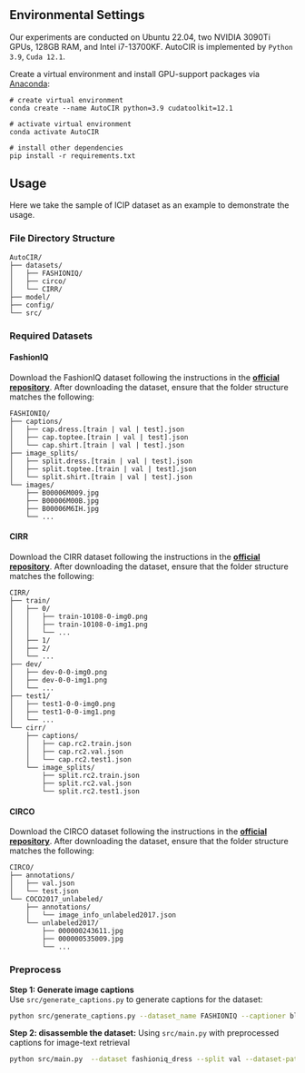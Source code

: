 # 

## Environmental Settings

Our experiments are conducted on Ubuntu 22.04, two NVIDIA 3090Ti GPUs, 128GB RAM, and Intel i7-13700KF. AutoCIR is implemented by `Python 3.9`, `Cuda 12.1`.

Create a virtual environment and install GPU-support packages via [Anaconda](https://www.anaconda.com/):
```shell
# create virtual environment
conda create --name AutoCIR python=3.9 cudatoolkit=12.1

# activate virtual environment
conda activate AutoCIR

# install other dependencies
pip install -r requirements.txt
```

## Usage

Here we take the sample of ICIP dataset as an example to demonstrate the usage.

### File Directory Structure

```
AutoCIR/
├── datasets/
│   ├── FASHIONIQ/
│   ├── circo/
│   └── CIRR/
├── model/
├── config/
└── src/
```
### Required Datasets

#### FashionIQ

Download the FashionIQ dataset following the instructions in
the [**official repository**](https://github.com/XiaoxiaoGuo/fashion-iq). 
After downloading the dataset, ensure that the folder structure matches the following:

```
FASHIONIQ/
├── captions/
│   ├── cap.dress.[train | val | test].json
│   ├── cap.toptee.[train | val | test].json
│   └── cap.shirt.[train | val | test].json
├── image_splits/
│   ├── split.dress.[train | val | test].json
│   ├── split.toptee.[train | val | test].json
│   └── split.shirt.[train | val | test].json
└── images/
    ├── B00006M009.jpg
    ├── B00006M00B.jpg
    ├── B00006M6IH.jpg
    └── ...
```


#### CIRR

Download the CIRR dataset following the instructions in the [**official repository**](https://github.com/Cuberick-Orion/CIRR).
After downloading the dataset, ensure that the folder structure matches the following:

```
CIRR/
├── train/
│   ├── 0/
│   │   ├── train-10108-0-img0.png
│   │   ├── train-10108-0-img1.png
│   │   └── ...
│   ├── 1/
│   ├── 2/
│   └── ...
├── dev/
│   ├── dev-0-0-img0.png
│   ├── dev-0-0-img1.png
│   └── ...
├── test1/
│   ├── test1-0-0-img0.png
│   ├── test1-0-0-img1.png
│   └── ...
└── cirr/
    ├── captions/
    │   ├── cap.rc2.train.json
    │   ├── cap.rc2.val.json
    │   └── cap.rc2.test1.json
    └── image_splits/
        ├── split.rc2.train.json
        ├── split.rc2.val.json
        └── split.rc2.test1.json
```

#### CIRCO

Download the CIRCO dataset following the instructions in the [**official repository**](https://github.com/miccunifi/CIRCO).
After downloading the dataset, ensure that the folder structure matches the following:

```
CIRCO/
├── annotations/
│   ├── val.json
│   └── test.json
└── COCO2017_unlabeled/
    ├── annotations/
    │   └── image_info_unlabeled2017.json
    └── unlabeled2017/
        ├── 000000243611.jpg
        ├── 000000535009.jpg
        └── ...
```

### Preprocess

**Step 1: Generate image captions**  
Use `src/generate_captions.py` to generate captions for the dataset:

```bash
python src/generate_captions.py --dataset_name FASHIONIQ --captioner blip2
```

**Step 2: disassemble the dataset:**
Using `src/main.py` with preprocessed captions for image-text retrieval

```bash
python src/main.py  --dataset fashioniq_dress --split val --dataset-path $datapath --preload captions mods --llm_prompt prompts.structural_modifier_prompt_fashion --clip ViT-B-32 --max_correct_num 1
```